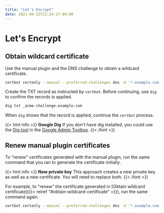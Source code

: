 ```yaml
---
title: "Let's Encrypt"
date: 2021-04-22T21:24:17-04:00
---
```


# Let's Encrypt

## Obtain wildcard certificate

Use the manual plugin and the DNS challenge to obtain a wildcard certificate.

```bash
certbot certonly --manual --preferred-challenges dns -d '*.example.com'
```

Create the TXT record as instructed by `certbot`. Before continuing, use `dig`
to confirm the records is applied.

```bash
dig txt _acme-challenge.example.com
```

When `dig` shows that the record is applied, continue the `certbot` process.

{{< hint info >}}
**Google Dig**
If you don't have dig installed, you could use the
[Dig tool](https://toolbox.googleapps.com/apps/dig/#TXT/) in the [Google
Admin Toolbox](https://toolbox.googleapps.com/apps/main/).
{{< /hint >}}

## Renew manual plugin certificates

To "renew" certificates generated with the manual plugin, run the same command
that you ran to generate the certificate initially.

{{< hint info >}}
**New private key**
This approach creates a new private key as well as a new certificate.
You will need to replace both.
{{< /hint >}}

For example, to "renew" the certificate generated in
[Obtain wildcard certificate]({{< relref "#obtain-wildcard-certificate" >}}),
run the same command again.

```bash
certbot certonly --manual --preferred-challenges dns -d '*.example.com'
```
